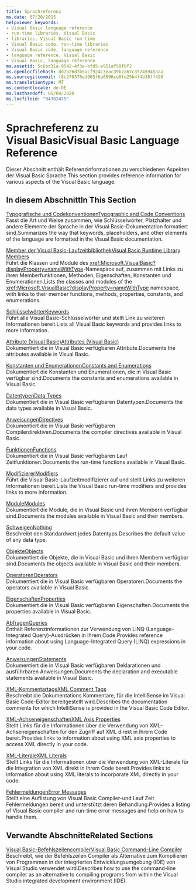```yaml
---
title: Sprachreferenz
ms.date: 07/20/2015
helpviewer_keywords:
- Visual Basic language reference
- run-time libraries, Visual Basic
- libraries, Visual Basic run-time
- Visual Basic code, run-time libraries
- Visual Basic code, language reference
- language reference, Visual Basic
- Visual Basic, language reference
ms.assetid: 5c6bd31a-9542-4f3e-bfd5-e951af58f0f2
ms.openlocfilehash: dd7b26d7b5acf924c3eac39b7a67c35245945aaa
ms.sourcegitcommit: f8c270376ed905f6a8896ce0fe25b4f4b38ff498
ms.translationtype: MT
ms.contentlocale: de-DE
ms.lasthandoff: 06/04/2020
ms.locfileid: "84362475"
---
```

# <a name="visual-basic-language-reference"></a><span data-ttu-id="3dd16-102">Sprachreferenz zu Visual Basic</span><span class="sxs-lookup"><span data-stu-id="3dd16-102">Visual Basic Language Reference</span></span>

<span data-ttu-id="3dd16-103">Dieser Abschnitt enthält Referenzinformationen zu verschiedenen Aspekten der Visual Basic Sprache.</span><span class="sxs-lookup"><span data-stu-id="3dd16-103">This section provides reference information for various aspects of the Visual Basic language.</span></span>  
  
## <a name="in-this-section"></a><span data-ttu-id="3dd16-104">In diesem Abschnitt</span><span class="sxs-lookup"><span data-stu-id="3dd16-104">In This Section</span></span>  

 [<span data-ttu-id="3dd16-105">Typografische und Codekonventionen</span><span class="sxs-lookup"><span data-stu-id="3dd16-105">Typographic and Code Conventions</span></span>](typographic-and-code-conventions.md)  
 <span data-ttu-id="3dd16-106">Fasst die Art und Weise zusammen, wie Schlüsselwörter, Platzhalter und andere Elemente der Sprache in der Visual Basic-Dokumentation formatiert sind.</span><span class="sxs-lookup"><span data-stu-id="3dd16-106">Summarizes the way that keywords, placeholders, and other elements of the language are formatted in the Visual Basic documentation.</span></span>  
  
 [<span data-ttu-id="3dd16-107">Member der Visual Basic-Laufzeitbibliothek</span><span class="sxs-lookup"><span data-stu-id="3dd16-107">Visual Basic Runtime Library Members</span></span>](runtime-library-members.md)  
 <span data-ttu-id="3dd16-108">Führt die Klassen und Module des <xref:Microsoft.VisualBasic?displayProperty=nameWithType>-Namespace auf, zusammen mit Links zu ihren Memberfunktionen, Methoden, Eigenschaften, Konstanten und Enumerationen.</span><span class="sxs-lookup"><span data-stu-id="3dd16-108">Lists the classes and modules of the <xref:Microsoft.VisualBasic?displayProperty=nameWithType> namespace, with links to their member functions, methods, properties, constants, and enumerations.</span></span>  
  
 [<span data-ttu-id="3dd16-109">Schlüsselwörter</span><span class="sxs-lookup"><span data-stu-id="3dd16-109">Keywords</span></span>](keywords/index.md)  
 <span data-ttu-id="3dd16-110">Führt alle Visual Basic-Schlüsselwörter und stellt Link zu weiteren Informationen bereit.</span><span class="sxs-lookup"><span data-stu-id="3dd16-110">Lists all Visual Basic keywords and provides links to more information.</span></span>  
  
 [<span data-ttu-id="3dd16-111">Attribute (Visual Basic)</span><span class="sxs-lookup"><span data-stu-id="3dd16-111">Attributes (Visual Basic)</span></span>](attributes.md)  
 <span data-ttu-id="3dd16-112">Dokumentiert die in Visual Basic verfügbaren Attribute.</span><span class="sxs-lookup"><span data-stu-id="3dd16-112">Documents the attributes available in Visual Basic.</span></span>  
  
 [<span data-ttu-id="3dd16-113">Konstanten und Enumerationen</span><span class="sxs-lookup"><span data-stu-id="3dd16-113">Constants and Enumerations</span></span>](constants-and-enumerations.md)  
 <span data-ttu-id="3dd16-114">Dokumentiert die Konstanten und Enumerationen, die in Visual Basic verfügbar sind.</span><span class="sxs-lookup"><span data-stu-id="3dd16-114">Documents the constants and enumerations available in Visual Basic.</span></span>  
  
 [<span data-ttu-id="3dd16-115">Datentypen</span><span class="sxs-lookup"><span data-stu-id="3dd16-115">Data Types</span></span>](data-types/index.md)  
 <span data-ttu-id="3dd16-116">Dokumentiert die in Visual Basic verfügbaren Datentypen.</span><span class="sxs-lookup"><span data-stu-id="3dd16-116">Documents the data types available in Visual Basic.</span></span>  
  
 [<span data-ttu-id="3dd16-117">Anweisungen</span><span class="sxs-lookup"><span data-stu-id="3dd16-117">Directives</span></span>](directives/index.md)  
 <span data-ttu-id="3dd16-118">Dokumentiert die in Visual Basic verfügbaren Compilerdirektiven.</span><span class="sxs-lookup"><span data-stu-id="3dd16-118">Documents the compiler directives available in Visual Basic.</span></span>  
  
 [<span data-ttu-id="3dd16-119">Funktionen</span><span class="sxs-lookup"><span data-stu-id="3dd16-119">Functions</span></span>](functions/index.md)  
 <span data-ttu-id="3dd16-120">Dokumentiert die in Visual Basic verfügbaren Lauf Zeitfunktionen.</span><span class="sxs-lookup"><span data-stu-id="3dd16-120">Documents the run-time functions available in Visual Basic.</span></span>  
  
 [<span data-ttu-id="3dd16-121">Modifizierer</span><span class="sxs-lookup"><span data-stu-id="3dd16-121">Modifiers</span></span>](modifiers/index.md)  
 <span data-ttu-id="3dd16-122">Führt die Visual Basic-Laufzeitmodifizierer auf und stellt Links zu weiteren Informationen bereit.</span><span class="sxs-lookup"><span data-stu-id="3dd16-122">Lists the Visual Basic run-time modifiers and provides links to more information.</span></span>  
  
 [<span data-ttu-id="3dd16-123">Module</span><span class="sxs-lookup"><span data-stu-id="3dd16-123">Modules</span></span>](modules.md)  
 <span data-ttu-id="3dd16-124">Dokumentiert die Module, die in Visual Basic und ihren Membern verfügbar sind.</span><span class="sxs-lookup"><span data-stu-id="3dd16-124">Documents the modules available in Visual Basic and their members.</span></span>  
  
 [<span data-ttu-id="3dd16-125">Schweigen</span><span class="sxs-lookup"><span data-stu-id="3dd16-125">Nothing</span></span>](nothing.md)  
 <span data-ttu-id="3dd16-126">Beschreibt den Standardwert jedes Datentyps.</span><span class="sxs-lookup"><span data-stu-id="3dd16-126">Describes the default value of any data type.</span></span>  
  
 [<span data-ttu-id="3dd16-127">Objekte</span><span class="sxs-lookup"><span data-stu-id="3dd16-127">Objects</span></span>](objects/index.md)  
 <span data-ttu-id="3dd16-128">Dokumentiert die Objekte, die in Visual Basic und ihren Membern verfügbar sind.</span><span class="sxs-lookup"><span data-stu-id="3dd16-128">Documents the objects available in Visual Basic and their members.</span></span>  
  
 [<span data-ttu-id="3dd16-129">Operatoren</span><span class="sxs-lookup"><span data-stu-id="3dd16-129">Operators</span></span>](operators/index.md)  
 <span data-ttu-id="3dd16-130">Dokumentiert die in Visual Basic verfügbaren Operatoren.</span><span class="sxs-lookup"><span data-stu-id="3dd16-130">Documents the operators available in Visual Basic.</span></span>  
  
 [<span data-ttu-id="3dd16-131">Eigenschaften</span><span class="sxs-lookup"><span data-stu-id="3dd16-131">Properties</span></span>](properties.md)  
 <span data-ttu-id="3dd16-132">Dokumentiert die in Visual Basic verfügbaren Eigenschaften.</span><span class="sxs-lookup"><span data-stu-id="3dd16-132">Documents the properties available in Visual Basic.</span></span>  
  
 [<span data-ttu-id="3dd16-133">Abfragen</span><span class="sxs-lookup"><span data-stu-id="3dd16-133">Queries</span></span>](queries/index.md)  
 <span data-ttu-id="3dd16-134">Enthält Referenzinformationen zur Verwendung von LINQ (Language-Integrated Query)-Ausdrücken in Ihrem Code.</span><span class="sxs-lookup"><span data-stu-id="3dd16-134">Provides reference information about using Language-Integrated Query (LINQ) expressions in your code.</span></span>  
  
 [<span data-ttu-id="3dd16-135">Anweisungen</span><span class="sxs-lookup"><span data-stu-id="3dd16-135">Statements</span></span>](statements/index.md)  
 <span data-ttu-id="3dd16-136">Dokumentiert die in Visual Basic verfügbaren Deklarationen und ausführbaren Anweisungen.</span><span class="sxs-lookup"><span data-stu-id="3dd16-136">Documents the declaration and executable statements available in Visual Basic.</span></span>  
  
 [<span data-ttu-id="3dd16-137">XML-Kommentartags</span><span class="sxs-lookup"><span data-stu-id="3dd16-137">XML Comment Tags</span></span>](xmldoc/index.md)  
 <span data-ttu-id="3dd16-138">Beschreibt die Dokumentations Kommentare, für die IntelliSense im Visual Basic Code-Editor bereitgestellt wird.</span><span class="sxs-lookup"><span data-stu-id="3dd16-138">Describes the documentation comments for which IntelliSense is provided in the Visual Basic Code Editor.</span></span>  
  
 [<span data-ttu-id="3dd16-139">XML-Achseneigenschaften</span><span class="sxs-lookup"><span data-stu-id="3dd16-139">XML Axis Properties</span></span>](xml-axis/index.md)  
 <span data-ttu-id="3dd16-140">Stellt Links für die Informationen über die Verwendung von XML-Achseneigenschaften für den Zugriff auf XML direkt in Ihrem Code bereit.</span><span class="sxs-lookup"><span data-stu-id="3dd16-140">Provides links to information about using XML axis properties to access XML directly in your code.</span></span>  
  
 [<span data-ttu-id="3dd16-141">XML-Literale</span><span class="sxs-lookup"><span data-stu-id="3dd16-141">XML Literals</span></span>](xml-literals/index.md)  
 <span data-ttu-id="3dd16-142">Stellt Links für die Informationen über die Verwendung von XML-Literale für die Integration von XML direkt in Ihrem Code bereit.</span><span class="sxs-lookup"><span data-stu-id="3dd16-142">Provides links to information about using XML literals to incorporate XML directly in your code.</span></span>  
  
 [<span data-ttu-id="3dd16-143">Fehlermeldungen</span><span class="sxs-lookup"><span data-stu-id="3dd16-143">Error Messages</span></span>](error-messages/index.md)  
 <span data-ttu-id="3dd16-144">Stellt eine Auflistung von Visual Basic Compiler-und Lauf Zeit Fehlermeldungen bereit und unterstützt deren Behandlung.</span><span class="sxs-lookup"><span data-stu-id="3dd16-144">Provides a listing of Visual Basic compiler and run-time error messages and help on how to handle them.</span></span>  
  
## <a name="related-sections"></a><span data-ttu-id="3dd16-145">Verwandte Abschnitte</span><span class="sxs-lookup"><span data-stu-id="3dd16-145">Related Sections</span></span>  

 [<span data-ttu-id="3dd16-146">Visual Basic-Befehlszeilencompiler</span><span class="sxs-lookup"><span data-stu-id="3dd16-146">Visual Basic Command-Line Compiler</span></span>](../reference/command-line-compiler/index.md)  
 <span data-ttu-id="3dd16-147">Beschreibt, wie der Befehlszeilen Compiler als Alternative zum Kompilieren von Programmen in der integrierten Entwicklungsumgebung (IDE) von Visual Studio verwendet wird.</span><span class="sxs-lookup"><span data-stu-id="3dd16-147">Describes how to use the command-line compiler as an alternative to compiling programs from within the Visual Studio integrated development environment (IDE).</span></span>
